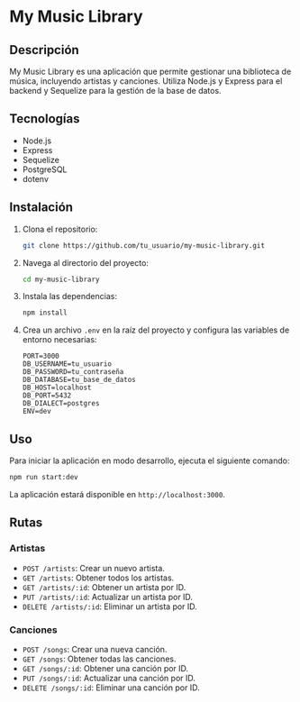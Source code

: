 # My Music Library

## Descripción
My Music Library es una aplicación que permite gestionar una biblioteca de música, incluyendo artistas y canciones. Utiliza Node.js y Express para el backend y Sequelize para la gestión de la base de datos.

## Tecnologías
- Node.js
- Express
- Sequelize
- PostgreSQL
- dotenv

## Instalación

1. Clona el repositorio:
   ```bash
   git clone https://github.com/tu_usuario/my-music-library.git
   ```

2. Navega al directorio del proyecto:
   ```bash
   cd my-music-library
   ```

3. Instala las dependencias:
   ```bash
   npm install
   ```

4. Crea un archivo `.env` en la raíz del proyecto y configura las variables de entorno necesarias:
   ```
   PORT=3000
   DB_USERNAME=tu_usuario
   DB_PASSWORD=tu_contraseña
   DB_DATABASE=tu_base_de_datos
   DB_HOST=localhost
   DB_PORT=5432
   DB_DIALECT=postgres
   ENV=dev
   ```

## Uso

Para iniciar la aplicación en modo desarrollo, ejecuta el siguiente comando:
```bash
npm run start:dev
```

La aplicación estará disponible en `http://localhost:3000`.

## Rutas

### Artistas
- `POST /artists`: Crear un nuevo artista.
- `GET /artists`: Obtener todos los artistas.
- `GET /artists/:id`: Obtener un artista por ID.
- `PUT /artists/:id`: Actualizar un artista por ID.
- `DELETE /artists/:id`: Eliminar un artista por ID.

### Canciones
- `POST /songs`: Crear una nueva canción.
- `GET /songs`: Obtener todas las canciones.
- `GET /songs/:id`: Obtener una canción por ID.
- `PUT /songs/:id`: Actualizar una canción por ID.
- `DELETE /songs/:id`: Eliminar una canción por ID.

